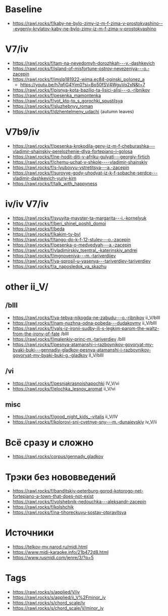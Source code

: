 # Baseline

- https://rawl.rocks/f/kaby-ne-bylo-zimy-iz-m-f-zima-v-prostokvashino---evgeniy-krylatov-kaby-ne-bylo-zimy-iz-m-f-zima-v-prostokvashino

# V7/iv

- https://rawl.rocks/f/tam-na-nevedomyh-dorozhkah---v.-dashkevich
- https://rawl.rocks/f/island-of-misfortune-ostrov-nevezeniya---o.-zacepin
- https://rawl.rocks/f/imslp181922-wima.ec84-oginski_polonez_a
  - https://youtu.be/h7qfjG4Yjm0?si=Bo50fSV4WguVq2xN&t=7
- https://rawl.rocks/f/pisnya-kota-bazilio-ta-lisici-alisi---o.-ribnikov
- https://rawl.rocks/f/pesenka_mamontenka
- https://rawl.rocks/f/vot_kto-to_s_gorochki_spustilsya
- https://rawl.rocks/f/sluzhebnyy_roman
- https://rawl.rocks/f/dzhentelmeny_udachi (autumn leaves)

# V7b9/iv

- https://rawl.rocks/f/pesenka-krokodila-geny-iz-m-f-cheburashka---vladimir-shainskiy-perelozhenie-dlya-fortepiano-i-golosa
- https://rawl.rocks/f/ne-hodit-diti-v-afriku-gulyati---georgiy-firtich
- https://rawl.rocks/f/chemu-uchat-v-shkole----vladimir-shainskiy
- https://rawl.rocks/f/s-lyubovyu-vstretitsya---a.-zacepin
- https://rawl.rocks/f/surovye-gody-uhodyat-iz-k-f-sobache-serdce---vladimir-dashkevich-yuriy-kim
- https://rawl.rocks/f/talk_with_happyness

# iv/iv V7/iv

- https://rawl.rocks/f/syuyita-mayster-ta-margarita---i.-kornelyuk
- https://rawl.rocks/f/beri_shinel_poshli_domoi
- https://rawl.rocks/f/beda
- https://rawl.rocks/f/kakim-ty-byl
- https://rawl.rocks/f/tango-do-k-f-12-stulev---o.-zacepin
- https://rawl.rocks/f/pesenka-o-medvedyah---a.-zacepin
- https://rawl.rocks/f/vladimirskiy_tsentral_-katerinskiy_andrei
- https://rawl.rocks/f/mgnoveniya---m.-tariverdiiev
- https://rawl.rocks/f/ya-sprosil-u-yasenya---tariverdiev-tariverdiev
- https://rawl.rocks/f/a_naposledok_ya_skazhu


# other ii_V/

## /bIII

- https://rawl.rocks/f/ya-tebya-nikogda-ne-zabudu---o.-ribnikov ii_V/bIII
- https://rawl.rocks/f/nam-nuzhna-odna-pobeda---dudakovmv ii_V/bIII
- https://rawl.rocks/f/vals-iz-ironii-sudby-ili-s-legkim-parom-the-waltz-from-the-irony-of-fate /bIII
- https://rawl.rocks/f/malenkiy-princ-m.-tariverdiev /bIII
- https://rawl.rocks/f/pesnya-atamanshi-i-razboynikov-govoryat-my-byaki-buki---gennadiy-gladkov-pesnya-atamanshi-i-razboynikov-govoryat-my-byaki-buki-g.-gladkov II_V/bIII

## /vi

- https://rawl.rocks/f/pesnjakrasnoishapochki IV_V/vi
- https://rawl.rocks/f/elochka_lesnoy_aromat ii_V/vi

## misc 

- https://rawl.rocks/f/good_night_kids_-vitalis ii_V/IV
- https://rawl.rocks/f/kolorovi-sni-cvetnye-sny---m.-dunaievskiy iv_V/ii

# Всё сразу и сложно

- https://rawl.rocks/corpus/gennady_gladkov

# Трэки без нововведений

- https://rawl.rocks/f/banditskiy-peterburg-gorod-kotorogo-net-fortepiano-a-town-that-does-not-exist
- https://rawl.rocks/f/volshebnik-nedouchka---aleksandr-zacepin
- https://rawl.rocks/f/kolshchik
- https://rawl.rocks/f/na-tihoreckuyu-sostav-otpravitsya

# Источники

- https://telkov-mv.narod.ru/midi.html
- https://www.midi-karaoke.info/21b472d8.html
- https://www.rusmidi.com/jenre/3/?p=5

# Tags

- https://rawl.rocks/s/applied/V/iv
- https://rawl.rocks/s/applied/ii_V%2Fminor_iv
- https://rawl.rocks/s/chord_scale/iv
- https://rawl.rocks/s/chord_scale/V/minor_iv
